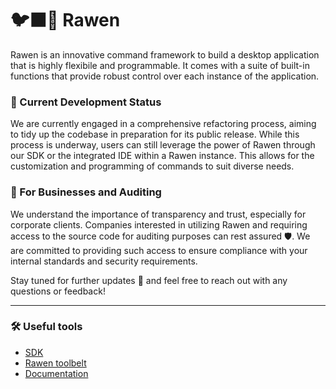# 🐦‍⬛🌟 Rawen
Rawen is an innovative command framework to build a desktop application that is highly flexibile and programmable. 
It comes with a suite of built-in functions that provide robust control over each instance of the application.

### 🚧 Current Development Status
We are currently engaged in a comprehensive refactoring process, aiming to tidy up the codebase in preparation for its public release. 
While this process is underway, users can still leverage the power of Rawen through our SDK or the integrated IDE within a Rawen instance. 
This allows for the customization and programming of commands to suit diverse needs.

### 💼 For Businesses and Auditing
We understand the importance of transparency and trust, especially for corporate clients. 
Companies interested in utilizing Rawen and requiring access to the source code for auditing purposes can rest assured 🛡️. 
We are committed to providing such access to ensure compliance with your internal standards and security requirements.

Stay tuned for further updates 📢 and feel free to reach out with any questions or feedback!

----
### 🛠️ Useful tools

- [SDK](https://github.com/NexTech-Fusion/Rawen-command-maker)
- [Rawen toolbelt](https://github.com/NexTech-Fusion/Rawen-toolbelt)
- [Documentation](https://docs.rawen.io)
